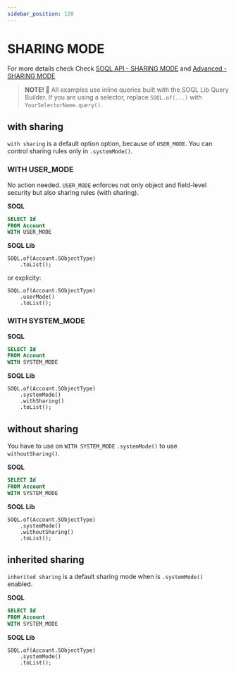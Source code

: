 ```yaml
---
sidebar_position: 120
---
```


# SHARING MODE

For more details check Check [SOQL API - SHARING MODE](../api/soql.md#sharing-mode) and [Advanced - SHARING MODE](../advanced/sharing.md)

> **NOTE! 🚨**
> All examples use inline queries built with the SOQL Lib Query Builder.
> If you are using a selector, replace `SOQL.of(...)` with `YourSelectorName.query()`.

## with sharing

`with sharing` is a default option option, because of `USER_MODE`. You can control sharing rules only in `.systemMode()`.

### WITH USER_MODE

No action needed. `USER_MODE` enforces not only object and field-level security but also sharing rules (with sharing).

**SOQL**

```sql
SELECT Id
FROM Account
WITH USER_MODE
```

**SOQL Lib**

```apex
SOQL.of(Account.SObjectType)
    .toList();
```

or explicity:

```apex
SOQL.of(Account.SObjectType)
    .userMode()
    .toList();
```

### WITH SYSTEM_MODE

**SOQL**

```sql
SELECT Id
FROM Account
WITH SYSTEM_MODE
```

**SOQL Lib**

```apex
SOQL.of(Account.SObjectType)
    .systemMode()
    .withSharing()
    .toList();
```

## without sharing

You have to use on `WITH SYSTEM_MODE` `.systemMode()` to use `withoutSharing()`.

**SOQL**

```sql
SELECT Id
FROM Account
WITH SYSTEM_MODE
```

**SOQL Lib**

```apex
SOQL.of(Account.SObjectType)
    .systemMode()
    .withoutSharing()
    .toList();
```

## inherited sharing

`inherited sharing` is a default sharing mode when is `.systemMode()` enabled.

**SOQL**

```sql
SELECT Id
FROM Account
WITH SYSTEM_MODE
```

**SOQL Lib**

```apex
SOQL.of(Account.SObjectType)
    .systemMode()
    .toList();
```
